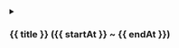 <details>
<summary>

### {{ title }} ({{ startAt }} ~ {{ endAt }})

</summary>

#### サービス概要

{{ serviceOverview }}

#### 担当業務

{{ jobResponsibilities }}

#### 使用技術

{{ technologies }}

</details>

